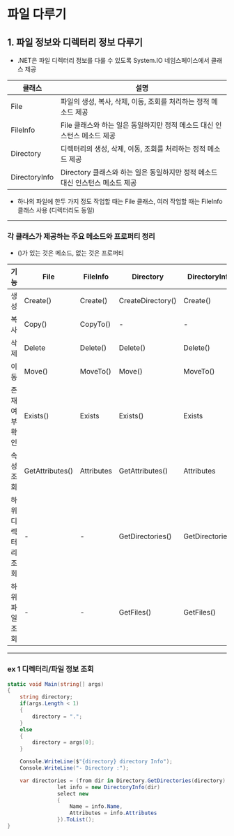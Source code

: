 # 파일 다루기 
## 1. 파일 정보와 디렉터리 정보 다루기 
- .NET은 파일 디렉터리 정보를 다룰 수 있도록 System.IO 네임스페이스에서 클래스 제공 

|클래스|설명|
|------|------|
|File|파일의 생성, 복사, 삭제, 이동, 조회를 처리하는 정적 메소드 제공|
|FileInfo|File 클래스와 하는 일은 동일하지만 정적 메소드 대신 인스턴스 메소드 제공|
|Directory|디렉터리의 생성, 삭제, 이동, 조회를 처리하는 정적 메소드 제공|
|DirectoryInfo|Directory 클래스와 하는 일은 동일하지만 정적 메소드 대신 인스턴스 메소드 제공| 

- 하나의 파일에 한두 가지 정도 작업할 때는 File 클래스, 여러 작업할 때는 FileInfo 클래스 사용 (디렉터리도 동일)
---
### 각 클래스가 제공하는 주요 메소드와 프로퍼티 정리 
- ()가 있는 것은 메소드, 없는 것은 프로퍼티

|기능|File|FileInfo|Directory|DirectoryInfo|
|------|------|------|------|------|
|생성|Create()|Create()|CreateDirectory()|Create()|
|복사|Copy()|CopyTo()|-|-|
|삭제|Delete|Delete()|Delete()|Delete()|
|이동|Move()|MoveTo()|Move()|MoveTo()|
|존재 여부 확인|Exists()|Exists|Exists()|Exists|
|속성 조회|GetAttributes()|Attributes|GetAttributes()|Attributes|
|하위 디렉터리 조회|-|-|GetDirectories()|GetDirectories()|
|하위 파일 조회|-|-|GetFiles()|GetFiles()|
---
### ex 1 디렉터리/파일 정보 조회

```cs 
static void Main(string[] args)
{
    string directory;
    if(args.Length < 1)
    {
        directory = ".";
    }
    else 
    {
        directory = args[0];
    }

    Console.WriteLine($"{directory} directory Info");
    Console.WriteLine("- Directory :");

    var directories = (from dir in Directory.GetDirectories(directory)
                let info = new DirectoryInfo(dir)
                select new 
                {
                    Name = info.Name,
                    Attributes = info.Attributes
                }).ToList();
}
```
